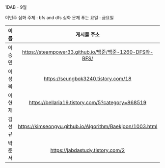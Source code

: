 1DAB - 9월

이번주 심화 주제 : bfs and dfs
심화 문제 푸는 요일 : 금요일

| 이름 |게시물 주소|
| :------: | :----------------------------------------------------------: |
| 이승민 | https://steampower33.github.io/백준/백준-1260-DFS와-BFS/ |
| 이성복 | https://seungbok3240.tistory.com/18 |
| 이현재 | https://bellaria19.tistory.com/5?category=868519 |
| 김선규 | https://kimseongyu.github.io/Algorithm/Baekjoon/1003.html |
| 박준서 | https://jabdastudy.tistory.com/2 |